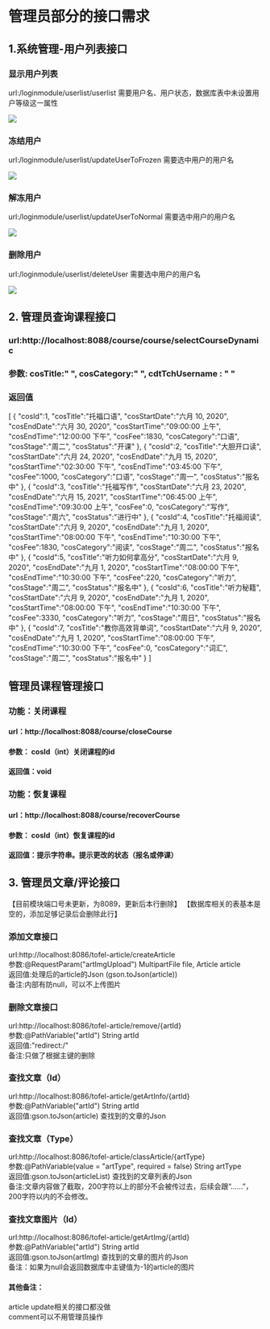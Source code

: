 # 管理员部分的接口需求

## 1.系统管理-用户列表接口
### 显示用户列表
url:/loginmodule/userlist/userlist
需要用户名、用户状态，数据库表中未设置用户等级这一属性

![](C:\Users\dell\Desktop\1.PNG)
### 冻结用户
url:/loginmodule/userlist/updateUserToFrozen
需要选中用户的用户名

![](C:\Users\dell\Desktop\2.PNG)
### 解冻用户
url:/loginmodule/userlist/updateUserToNormal
需要选中用户的用户名

![](C:\Users\dell\Desktop\3.PNG)
### 删除用户
url:/loginmodule/userlist/deleteUser
需要选中用户的用户名

![](C:\Users\dell\Desktop\4.PNG)


## 2. 管理员查询课程接口

### url:http://localhost:8088/course/course/selectCourseDynamic

### 参数:   cosTitle:" ", cosCategory:" ", cdtTchUsername : " "

### 返回值

[
    {
        "cosId":1,
        "cosTitle":"托福口语",
        "cosStartDate":"六月 10, 2020",
        "cosEndDate":"六月 30, 2020",
        "cosStartTime":"09:00:00 上午",
        "cosEndTime":"12:00:00 下午",
        "cosFee":1830,
        "cosCategory":"口语",
        "cosStage":"周二",
        "cosStatus":"开课"
    },
    {
        "cosId":2,
        "cosTitle":"大胆开口读",
        "cosStartDate":"六月 24, 2020",
        "cosEndDate":"九月 15, 2020",
        "cosStartTime":"02:30:00 下午",
        "cosEndTime":"03:45:00 下午",
        "cosFee":1000,
        "cosCategory":"口语",
        "cosStage":"周一",
        "cosStatus":"报名中"
    },
    {
        "cosId":3,
        "cosTitle":"托福写作",
        "cosStartDate":"六月 23, 2020",
        "cosEndDate":"六月 15, 2021",
        "cosStartTime":"06:45:00 上午",
        "cosEndTime":"09:30:00 上午",
        "cosFee":0,
        "cosCategory":"写作",
        "cosStage":"周六",
        "cosStatus":"进行中"
    },
    {
        "cosId":4,
        "cosTitle":"托福阅读",
        "cosStartDate":"六月 9, 2020",
        "cosEndDate":"九月 1, 2020",
        "cosStartTime":"08:00:00 下午",
        "cosEndTime":"10:30:00 下午",
        "cosFee":1830,
        "cosCategory":"阅读",
        "cosStage":"周二",
        "cosStatus":"报名中"
    },
    {
        "cosId":5,
        "cosTitle":"听力如何拿高分",
        "cosStartDate":"六月 9, 2020",
        "cosEndDate":"九月 1, 2020",
        "cosStartTime":"08:00:00 下午",
        "cosEndTime":"10:30:00 下午",
        "cosFee":220,
        "cosCategory":"听力",
        "cosStage":"周二",
        "cosStatus":"报名中"
    },
    {
        "cosId":6,
        "cosTitle":"听力秘籍",
        "cosStartDate":"六月 9, 2020",
        "cosEndDate":"九月 1, 2020",
        "cosStartTime":"08:00:00 下午",
        "cosEndTime":"10:30:00 下午",
        "cosFee":3330,
        "cosCategory":"听力",
        "cosStage":"周日",
        "cosStatus":"报名中"
    },
    {
        "cosId":7,
        "cosTitle":"教你高效背单词",
        "cosStartDate":"六月 9, 2020",
        "cosEndDate":"九月 1, 2020",
        "cosStartTime":"08:00:00 下午",
        "cosEndTime":"10:30:00 下午",
        "cosFee":0,
        "cosCategory":"词汇",
        "cosStage":"周二",
        "cosStatus":"报名中"
    }
]    
## 管理员课程管理接口
### 功能：关闭课程
#### url：http://localhost:8088/course/closeCourse
#### 参数： cosId（int）关闭课程的id
#### 返回值：void
### 功能：恢复课程
#### url：http://localhost:8088/course/recoverCourse
#### 参数： cosId（int）恢复课程的id
#### 返回值：提示字符串。提示更改的状态（报名或停课）

## 3. 管理员文章/评论接口
【目前模块端口号未更新，为8089，更新后本行删除】
【数据库相关的表基本是空的，添加足够记录后会删除此行】
### 添加文章接口
url:http://localhost:8086/tofel-article/createArticle  
参数:@RequestParam("artImgUpload") MultipartFile file, Article article  
返回值:处理后的article的Json (gson.toJson(article))  
备注:内部有防null，可以不上传图片  
### 删除文章接口
url:http://localhost:8086/tofel-article/remove/{artId}  
参数:@PathVariable("artId") String artId  
返回值:"redirect:/"  
备注:只做了根据主键的删除  
### 查找文章（Id）
url:http://localhost:8086/tofel-article/getArtInfo/{artId}  
参数:@PathVariable("artId") String artId  
返回值:gson.toJson(article) 查找到的文章的Json  
### 查找文章（Type）
url:http://localhost:8086/tofel-article/classArticle/{artType}  
参数:@PathVariable(value = "artType", required = false) String artType  
返回值:gson.toJson(articleList) 查找到的文章列表的Json  
备注:文章内容做了截取，200字符以上的部分不会被传过去，后续会跟“......”，200字符以内的不会修改。  
### 查找文章图片（Id）
url:http://localhost:8086/tofel-article/getArtImg/{artId}  
参数:@PathVariable("artId") String artId  
返回值:gson.toJson(artImg) 查找到的文章的图片的Json  
备注：如果为null会返回数据库中主键值为-1的article的图片  
#### 其他备注：
article update相关的接口都没做  
comment可以不用管理员操作  
